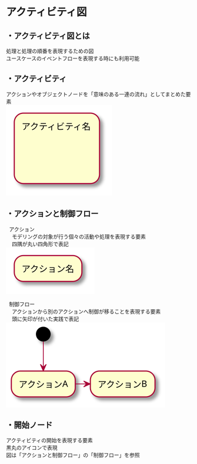# アクティビティ図

## ・アクティビティ図とは  
処理と処理の順番を表現するための図  
ユースケースのイベントフローを表現する時にも利用可能  

## ・アクティビティ  
アクションやオブジェクトノードを「意味のある一連の流れ」としてまとめた要素  
![UML描画(アクティビティ)](images/activity-activity.svg)

## ・アクションと制御フロー  
&nbsp;&nbsp;アクション  
&nbsp;&nbsp;&nbsp;&nbsp;モデリングの対象が行う個々の活動や処理を表現する要素  
&nbsp;&nbsp;&nbsp;&nbsp;四隅が丸い四角形で表記  
![UML描画(アクション)](images/activity-action.svg)

&nbsp;&nbsp;制御フロー  
&nbsp;&nbsp;&nbsp;&nbsp;アクションから別のアクションへ制御が移ることを表現する要素  
&nbsp;&nbsp;&nbsp;&nbsp;頭に矢印が付いた実践で表記    
![UML描画(制御フロー)](images/activity-controlflow.svg)

<div style="page-break-before:always"></div>  

## ・開始ノード  
アクティビティの開始を表現する要素  
黒丸のアイコンで表現  
図は「アクションと制御フロー」の「制御フロー」を参照  

